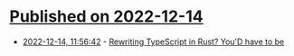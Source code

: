 # [Published on 2022-12-14](index.md)

* [2022-12-14, 11:56:42](https://news.ycombinator.com/item?id=33982347) - [Rewriting TypeScript in Rust? You'D have to be](https://www.totaltypescript.com/rewriting-typescript-in-rust)
